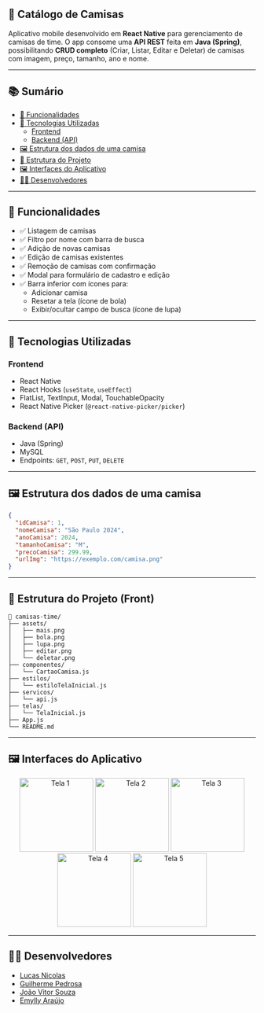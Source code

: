 ## 🧢 Catálogo de Camisas

Aplicativo mobile desenvolvido em **React Native** para gerenciamento de camisas de time. O app consome uma **API REST** feita em **Java (Spring)**, possibilitando **CRUD completo** (Criar, Listar, Editar e Deletar) de camisas com imagem, preço, tamanho, ano e nome.

---

## 📚 Sumário

- [📱 Funcionalidades](#-funcionalidades)
- [🧩 Tecnologias Utilizadas](#-tecnologias-utilizadas)
  - [Frontend](#frontend)
  - [Backend (API)](#backend-api)
- [🖼️ Estrutura dos dados de uma camisa](#%EF%B8%8F-estrutura-dos-dados-de-uma-camisa)
- [📁 Estrutura do Projeto](#-estrutura-do-projeto-front)
- [🖼️ Interfaces do Aplicativo](#%EF%B8%8F-interfaces-do-aplicativo)
- [👨‍💻 Desenvolvedores](#-desenvolvedores)

---

## 📱 Funcionalidades

* ✅ Listagem de camisas  
* ✅ Filtro por nome com barra de busca  
* ✅ Adição de novas camisas  
* ✅ Edição de camisas existentes  
* ✅ Remoção de camisas com confirmação  
* ✅ Modal para formulário de cadastro e edição  
* ✅ Barra inferior com ícones para:
  * Adicionar camisa  
  * Resetar a tela (ícone de bola)  
  * Exibir/ocultar campo de busca (ícone de lupa)  

---

## 🧩 Tecnologias Utilizadas

### Frontend

* React Native  
* React Hooks (`useState`, `useEffect`)  
* FlatList, TextInput, Modal, TouchableOpacity  
* React Native Picker (`@react-native-picker/picker`)  

### Backend (API)

* Java (Spring)  
* MySQL  
* Endpoints: `GET`, `POST`, `PUT`, `DELETE`  

---

## 🖼️ Estrutura dos dados de uma camisa

```json
{
  "idCamisa": 1,
  "nomeCamisa": "São Paulo 2024",
  "anoCamisa": 2024,
  "tamanhoCamisa": "M",
  "precoCamisa": 299.99,
  "urlImg": "https://exemplo.com/camisa.png"
}
````

---

## 📁 Estrutura do Projeto (Front)

```
📁 camisas-time/
├── assets/
│   ├── mais.png
│   ├── bola.png
│   ├── lupa.png
│   ├── editar.png
│   └── deletar.png
├── componentes/
│   └── CartaoCamisa.js
├── estilos/
│   └── estiloTelaInicial.js
├── servicos/
│   └── api.js
├── telas/
│   └── TelaInicial.js
├── App.js
└── README.md
```

---

## 🖼️ Interfaces do Aplicativo

<p align="center">
  <img src="https://i.imgur.com/kT0Je1C.jpeg" alt="Tela 1" width="150"/>
  <img src="https://i.imgur.com/OfZDQqN.jpeg" alt="Tela 2" width="150"/>
  <img src="https://i.imgur.com/DFJ4feS.jpeg" alt="Tela 3" width="150"/>
  <img src="https://i.imgur.com/UxK17pQ.jpeg" alt="Tela 4" width="150"/>
  <img src="https://i.imgur.com/Jn1ScXF.jpeg" alt="Tela 5" width="150"/>
</p>

---

## 👨‍💻 Desenvolvedores

* [Lucas Nicolas](https://github.com/Nicks744)
* [Guilherme Pedrosa](https://github.com/Guilherme6996)
* [João Vitor Souza](https://github.com/Jaowzinho)
* [Emylly Araújo](https://github.com/earaujo17)
